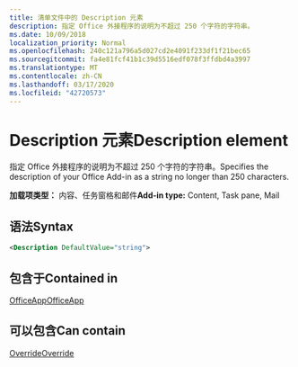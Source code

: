 ```yaml
---
title: 清单文件中的 Description 元素
description: 指定 Office 外接程序的说明为不超过 250 个字符的字符串。
ms.date: 10/09/2018
localization_priority: Normal
ms.openlocfilehash: 240c121a796a5d027cd2e4091f233df1f21bec65
ms.sourcegitcommit: fa4e81fcf41b1c39d5516edf078f3ffdbd4a3997
ms.translationtype: MT
ms.contentlocale: zh-CN
ms.lasthandoff: 03/17/2020
ms.locfileid: "42720573"
---
```

# <a name="description-element"></a><span data-ttu-id="35510-103">Description 元素</span><span class="sxs-lookup"><span data-stu-id="35510-103">Description element</span></span>

<span data-ttu-id="35510-104">指定 Office 外接程序的说明为不超过 250 个字符的字符串。</span><span class="sxs-lookup"><span data-stu-id="35510-104">Specifies the description of your Office Add-in as a string no longer than 250 characters.</span></span>

<span data-ttu-id="35510-105">**加载项类型：** 内容、任务窗格和邮件</span><span class="sxs-lookup"><span data-stu-id="35510-105">**Add-in type:** Content, Task pane, Mail</span></span>

## <a name="syntax"></a><span data-ttu-id="35510-106">语法</span><span class="sxs-lookup"><span data-stu-id="35510-106">Syntax</span></span>

```XML
<Description DefaultValue="string">
```

## <a name="contained-in"></a><span data-ttu-id="35510-107">包含于</span><span class="sxs-lookup"><span data-stu-id="35510-107">Contained in</span></span>

[<span data-ttu-id="35510-108">OfficeApp</span><span class="sxs-lookup"><span data-stu-id="35510-108">OfficeApp</span></span>](officeapp.md)


## <a name="can-contain"></a><span data-ttu-id="35510-109">可以包含</span><span class="sxs-lookup"><span data-stu-id="35510-109">Can contain</span></span>

[<span data-ttu-id="35510-110">Override</span><span class="sxs-lookup"><span data-stu-id="35510-110">Override</span></span>](override.md)

